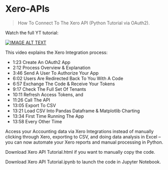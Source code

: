 # Xero-APIs
> How To Connect To The Xero API (Python Tutorial via OAuth2).

Watch the full YT tutorial:

[![IMAGE ALT TEXT](http://img.youtube.com/vi/t0DgAMgN8VY/0.jpg)](http://www.youtube.com/watch?v=t0DgAMgN8VY "Access The Xero API using Python & OAuth2 (Xero Integrations Tutorial)")

This video explains the Xero Integration process:
- 1:23 Create An OAuth2 App
- 2:12 Process Overview & Explanation
- 3:46 Send A User To Authorize Your App
- 6:02 Users Are Redirected Back To You With A Code
- 6:57 Exchange The Code & Receive Your Tokens
- 9:17 Check The Full Set Of Tenants
- 10:11 Refresh Access Tokens, and
- 11:26 Call The API
- 13:05 Export To CSV
- 13:21 Load CSV Into Pandas Dataframe & Matplotlib Charting
- 13:34 First Time Running The App
- 13:58 Every Other Time

Access your Accounting data via Xero Integrations instead of manually clicking through Xero, exporting to CSV, and doing data analysis in Excel – you can now automate your Xero reports and manual processing in Python.

Download Xero API Tutorial.html if you want to manually copy the code.

Download Xero API Tutorial.ipynb to launch the code in Jupyter Notebook.
